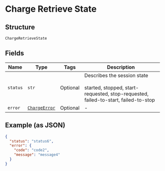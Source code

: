
# Charge Retrieve State

## Structure

`ChargeRetrieveState`

## Fields

| Name | Type | Tags | Description |
|  --- | --- | --- | --- |
| `status` | `str` | Optional | Describes the session state<br><br>started, stopped, start-requested, stop-requested, failed-to-start, failed-to-stop |
| `error` | [`ChargeError`](../../doc/models/charge-error.md) | Optional | - |

## Example (as JSON)

```json
{
  "status": "status6",
  "error": {
    "code": "code2",
    "message": "message4"
  }
}
```


